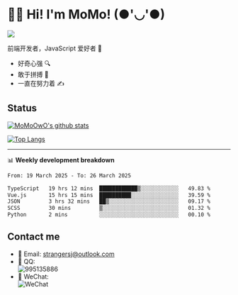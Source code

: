 # 👨‍🎓 Hi! I'm MoMo! (●'◡'●)

[![](https://img.shields.io/badge/-@MoMoOwO-%23181717?style=flat-square&logo=github)](https://github.com/MoMoOwO)

前端开发者，JavaScript 爱好者 💖
- 好奇心强 🔍
- 敢于拼搏 💪
- 一直在努力着 ✍

## Status

[![MoMoOwO's github stats](https://github-readme-stats.vercel.app/api?username=MoMoOwO&show_icons=true&theme=tokyonight)](https://github.com/MoMoOwO)

[![Top Langs](https://github-readme-stats.vercel.app/api/top-langs/?username=MoMoOwO&layout=compact&theme=tokyonight)](https://github.com/MoMoOwO)

---

📊 **Weekly development breakdown**

<!--START_SECTION:waka-->

```txt
From: 19 March 2025 - To: 26 March 2025

TypeScript   19 hrs 12 mins  ████████████▒░░░░░░░░░░░░   49.83 %
Vue.js       15 hrs 15 mins  ██████████░░░░░░░░░░░░░░░   39.59 %
JSON         3 hrs 32 mins   ██▒░░░░░░░░░░░░░░░░░░░░░░   09.17 %
SCSS         30 mins         ▒░░░░░░░░░░░░░░░░░░░░░░░░   01.32 %
Python       2 mins          ░░░░░░░░░░░░░░░░░░░░░░░░░   00.10 %
```

<!--END_SECTION:waka-->

## Contact me

- 📧 Email: strangersj@outlook.com
- 🐧 QQ:  
  ![995135886](https://i.loli.net/2020/11/27/Yx6eDSQi34Va5IA.jpg)
- 💭 WeChat:  
  ![WeChat](https://i.loli.net/2020/11/27/wWX6uVoIQqig5KP.jpg)
  
